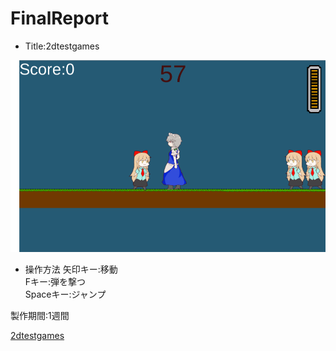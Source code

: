 # FinalReport
- Title:2dtestgames

![スクリーンショット](https://github.com/nitrx/2dtestgames/blob/gh-pages/sss.png?raw=true "サンプル")

- 操作方法
矢印キー:移動  
Fキー:弾を撃つ  
Spaceキー:ジャンプ  

製作期間:1週間  

[2dtestgames](https://nitrx.github.io/FinalReport/)
